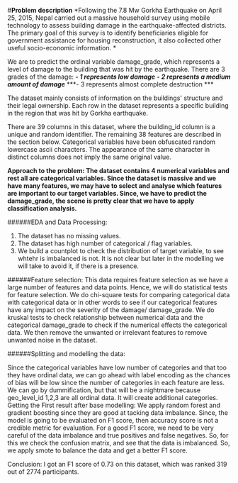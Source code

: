 #**Problem description**
*Following the 7.8 Mw Gorkha Earthquake on April 25, 2015, Nepal carried out a massive household survey using 
mobile technology to assess building damage in the earthquake-affected districts. The primary goal 
of this survey is to identify beneficiaries eligible for government assistance for housing reconstruction, 
it also collected other useful socio-economic information. *

We are to predict the ordinal variable damage_grade, which represents a level of damage to the building that was hit by the earthquake.
There are 3 grades of the damage:
***-	1 represents low damage***
***-	2 represents a medium amount of damage***
***-	3 represents almost complete destruction ***


The dataset mainly consists of information on the buildings' structure and their legal ownership. Each row in the dataset represents a specific building in the region that was hit by Gorkha earthquake.


There are 39 columns in this dataset, where the building_id column is a unique and random identifier. The remaining 38 features are described in the section below. Categorical variables have been obfuscated random lowercase ascii characters. The appearance of the same character in distinct columns does not imply the same original value.


**Approach to the problem:
The dataset contains 4 numerical variables and rest all are categorical variables.
Since the dataset is massive and we have many features, we may have to select and analyse which features are important to our target variables.
Since, we have to predict the damage_grade, the scene is pretty clear that we have to apply classification analysis.**

######EDA and Data Processing:
1)	The dataset has no missing values.
2)	The dataset has high number of categorical / flag variables.
3)	We build a countplot to check the distribution of target variable, to see whtehr is imbalanced is not. It is not clear but later in the modelling we will take to avoid it, if there is a presence.

######Feature selection:
This data requires feature selection as we have a large number of features and data points. Hence, we will do statistical tests for feature selection.
We do chi-square tests for comparing categorical data with categorical data or in other words to see if our categorical features have any impact on the severity of the damage/ damage_grade.
We do kruskal tests to check relationship between numerical data and the categorical damage_grade to check if the numerical effects the categorical data.
We then remove the unwanted or irrelevant features to remove unwanted noise in the dataset.

######Splitting and modelling the data:

Since the categorical variables have low number of categories and that too they have ordinal data, we can go ahead with label encoding as the chances of bias will be low since the number of categories in each feature are less.
We can go by dummification, but that will be a nightmare because geo_level_id 1,2,3 are all ordinal data. It will create additional categories.
Getting the First result after base modelling:
We apply random forest and gradient boosting since they are good at tacking data imbalance.
Since, the model is going to be evaluated on F1 score, then accuracy score is not a credible metric for evaluation.
For a good F1 score, we need to be very careful of the data imbalance and true positives and false negatives.
So, for this we check the confusion matrix, and see that the data is imbalanced.
So, we apply smote to balance the data and get a better F1 score.


Conclusion:
I got an F1 score of 0.73 on this dataset, which was ranked 319 out of 2774 participants.

